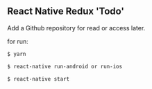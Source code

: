 ## React Native Redux 'Todo'

Add a Github repository for read or access later.

for run:

```sh
$ yarn
```
```sh
$ react-native run-android or run-ios
```
```sh
$ react-native start
```

